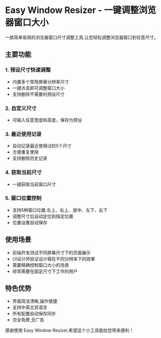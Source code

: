 # Easy Window Resizer - 一键调整浏览器窗口大小

一款简单易用的浏览器窗口尺寸调整工具,让您轻松调整浏览器窗口到任意尺寸。

## 主要功能

### 1. 预设尺寸快速调整
- 内置多个常用屏幕分辨率尺寸
- 一键点击即可调整窗口大小
- 支持删除不需要的预设尺寸

### 2. 自定义尺寸
- 可输入任意宽度和高度，保存为预设

### 3. 最近使用记录
- 自动记录最近使用过的5个尺寸
- 方便重复使用
- 支持删除历史记录

### 4. 获取当前尺寸
- 一键获取当前窗口尺寸

### 5. 窗口位置控制
- 支持5种窗口位置:左上、右上、居中、左下、右下
- 调整尺寸后自动定位到指定位置
- 位置设置自动保存

## 使用场景

- 前端开发测试不同屏幕尺寸下的页面展示
- UI设计师验证设计稿在不同分辨率下的效果
- 需要精确控制窗口大小的场景
- 经常需要在固定尺寸下工作的用户

## 特色优势

- 界面简洁清晰,操作便捷
- 支持中英文双语言
- 所有配置自动保存同步
- 完全免费,无广告

感谢使用 Easy Window Resizer,希望这个小工具能给您带来便利！
